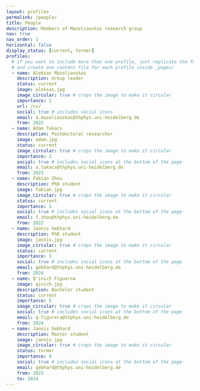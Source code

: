 ```yaml
---
layout: profiles
permalink: /people/
title: People
description: Members of Mazeliauskas research group
nav: true
nav_order: 1
horizontal: false
display_status: [current, former]
profiles:
  # if you want to include more than one profile, just replicate the following block
  # and create one content file for each profile inside _pages/
  - name: Aleksas Mazeliauskas
    description: Group leader
    status: current
    image: aleksas.jpg
    image_circular: true # crops the image to make it circular
    importance: 1
    url: /cv/
    social: true # includes social icons
    email: a.mazeliauskas@thphys.uni-heidelberg.de
    from: 2022
  - name: Adam Takacs
    description: Postdoctoral researcher
    image: adam.jpg
    status: current
    image_circular: true # crops the image to make it circular
    importance: 2
    social: true # includes social icons at the bottom of the page
    email: a.takacs@thphys.uni-heidelberg.de
    from: 2023
  - name: Fabian Zhou
    description: PhD student
    image: fabian.jpg
    image_circular: true # crops the image to make it circular
    status: current
    importance: 3
    social: true # includes social icons at the bottom of the page
    email: f.zhou@thphys.uni-heidelberg.de
    from: 2022
  - name: Jannis Gebhard
    description: PhD student
    image: jannis.jpg
    image_circular: true # crops the image to make it circular
    status: current
    importance: 3
    social: true # includes social icons at the bottom of the page
    email: gebhard@thphys.uni-heidelberg.de 
    from: 2024
  - name: Q'inich Figueroa 
    image: qinich.jpg
    description: Bachelor student
    status: current
    importance: 5
    image_circular: true # crops the image to make it circular
    social: true # includes social icons at the bottom of the page
    email: q.figurera@thphys.uni-heidelberg.de    
    from: 2024
  - name: Jannis Gebhard
    description: Master student
    image: jannis.jpg
    image_circular: true # crops the image to make it circular
    status: former
    importance: 4
    social: true # includes social icons at the bottom of the page
    email: gebhard@thphys.uni-heidelberg.de 
    from: 2023
    to: 2024
---
```

